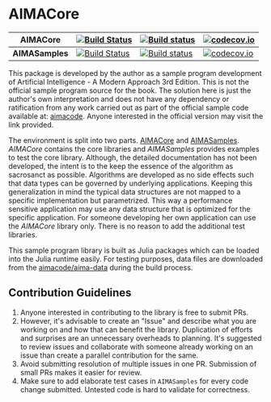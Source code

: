 # AIMACore

|AIMACore|[![Build Status](https://travis-ci.org/sambitdash/AIMACore.jl.svg?branch=master)](https://travis-ci.org/sambitdash/AIMACore.jl)|[![Build status](https://ci.appveyor.com/api/projects/status/lmk4xl3ieqx1pvfb?svg=true)](https://ci.appveyor.com/project/sambitdash/aimacore-jl)|[![codecov.io](http://codecov.io/github/sambitdash/AIMACore.jl/coverage.svg?branch=master)](http://codecov.io/github/sambitdash/AIMACore.jl?branch=master)|
|---|---|---|---|
|**AIMASamples**|[![Build  Status](https://travis-ci.org/sambitdash/aimasamples.jl.svg?branch=master)](https://travis-ci.org/sambitdash/aimasamples.jl)|[![Build status](https://ci.appveyor.com/api/projects/status/vjxa0f5y60xbc79r?svg=true)](https://ci.appveyor.com/project/sambitdash/aimasamples-jl)|[![codecov.io](http://codecov.io/github/sambitdash/aimasamples.jl/coverage.svg?branch=master)](http://codecov.io/github/sambitdash/aimasamples.jl?branch=master)|

This package is developed by the author as a sample program development of
Artificial Intelligence - A Modern Approach 3rd Edition. This is not the
official sample program source for the book. The solution here is just the
author's own interpretation and does not have any dependency or ratification
from any work carried out as part of the official sample code available at:
[aimacode](https://github.com/aimacode). Anyone interested in the official
version may visit the link provided.

The environment is split into two parts. [AIMACore](https://github.com/sambitdash/AIMACore.jl)
and [AIMASamples](https://github.com/sambitdash/AIMASamples.jl). *AIMACore* contains the core
libraries and *AIMASamples* provides examples to test the core library.
Although, the detailed documentation has not been developed, the intent is
to the keep the essence of the algorithm as sacrosanct as possible. Algorithms
are developed as no side effects such that data types can be governed by
underlying applications. Keeping this generalization in mind the typical
data structures are not mapped to a specific implementation but parametrized.
This way a performance sensitive application may use any data structure that
is optimized for the specific application. For someone developing her own
application can use the *AIMACore* library only. There is no reason to add
the additional test libraries.

This sample program library is built as Julia packages which can be loaded into
 the Julia runtime easily. For testing purposes, data files are downloaded from the
 [aimacode/aima-data](https://github.com/aimacode/aima-data) during the build process.
 
 ## Contribution Guidelines
 
 1. Anyone interested in contributing to the library is free to submit PRs. 
 2. However, it's advisable to create an "Issue" and describe what you are working on and 
 how that can benefit the library. Duplication of efforts and surprises are an unnecessary 
 overheads to planning. It's suggested to review issues and collaborate with someone already 
 working on an issue than create a parallel contribution for the same.
 3. Avoid submitting resolution of multiple issues in one PR. Submission of small PRs makes
 it easier for review. 
 4. Make sure to add elaborate test cases in `AIMASamples` for every code change submitted. 
 Untested code is hard to validate for correctness. 
